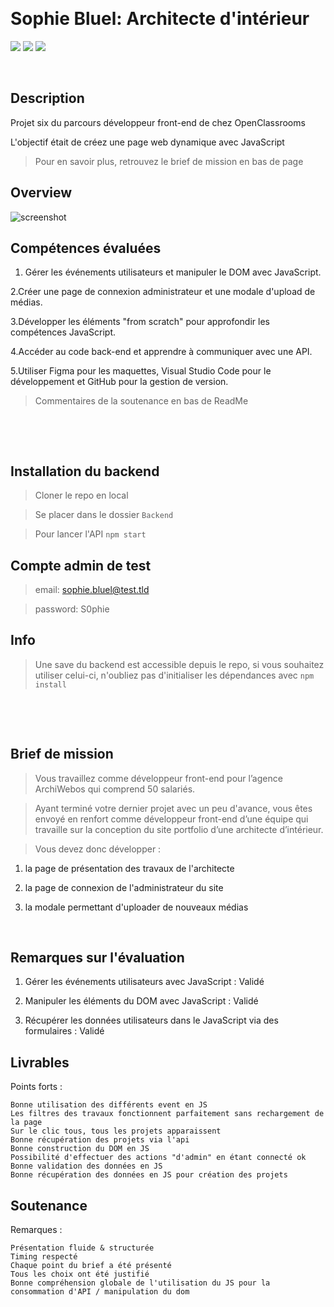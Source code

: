 &nbsp;
# Sophie Bluel: Architecte d'intérieur

![](https://img.shields.io/badge/JavaScript-F7DF1E?style=for-the-badge&logo=javascript&logoColor=black)
![](https://img.shields.io/badge/CSS3-1572B6?style=for-the-badge&logo=css3&logoColor=white)
![](https://img.shields.io/badge/HTML5-E34F26?style=for-the-badge&logo=html5&logoColor=white)

&nbsp;
&nbsp;

## Description

Projet six du parcours développeur front-end de chez OpenClassrooms

L'objectif était de créez une page web dynamique avec JavaScript 
> Pour en savoir plus, retrouvez le brief de mission en bas de page

## Overview

![screenshot](https://github.com/Mogavartn/portfolio-mo/blob/e06b77f13eeeba0076b1b108bf165e4f93def032/src/images/projects-sophiebuel.jpg)

## Compétences évaluées

1. Gérer les événements utilisateurs et manipuler le DOM avec JavaScript.

2.Créer une page de connexion administrateur et une modale d'upload de médias.

3.Développer les éléments "from scratch" pour approfondir les compétences JavaScript.

4.Accéder au code back-end et apprendre à communiquer avec une API.

5.Utiliser Figma pour les maquettes, Visual Studio Code pour le développement et GitHub pour la gestion de version.

> Commentaires de la soutenance en bas de ReadMe

&nbsp;

&nbsp;
## Installation du backend

> Cloner le repo en local

> Se placer dans le dossier ``Backend``

> Pour lancer l'API ``npm start``

## Compte admin de test

> email: sophie.bluel@test.tld

> password: S0phie 

## Info

> Une save du backend est accessible depuis le repo, si vous souhaitez utiliser celui-ci, n'oubliez pas d'initialiser les dépendances avec ``npm install``

&nbsp;

&nbsp;
## Brief de mission

> Vous travaillez comme développeur front-end pour l’agence ArchiWebos qui comprend 50 salariés. 

> Ayant terminé votre dernier projet avec un peu d'avance, vous êtes envoyé en renfort comme développeur front-end d’une équipe qui travaille sur la conception du site portfolio d’une architecte d’intérieur.

>  Vous devez donc développer : 

1. la page de présentation des travaux de l'architecte

2. la page de connexion de l'administrateur du site

3. la modale permettant d'uploader de nouveaux médias 

&nbsp;
&nbsp;

## Remarques sur l'évaluation
1. Gérer les événements utilisateurs avec JavaScript : Validé

2. Manipuler les éléments du DOM avec JavaScript : Validé

3. Récupérer les données utilisateurs dans le JavaScript via des formulaires : Validé

## Livrables

Points forts :

    Bonne utilisation des différents event en JS
    Les filtres des travaux fonctionnent parfaitement sans rechargement de la page
    Sur le clic tous, tous les projets apparaissent
    Bonne récupération des projets via l'api
    Bonne construction du DOM en JS
    Possibilité d'effectuer des actions "d'admin" en étant connecté ok
    Bonne validation des données en JS
    Bonne récupération des données en JS pour création des projets

## Soutenance


Remarques :

    Présentation fluide & structurée
    Timing respecté
    Chaque point du brief a été présenté
    Tous les choix ont été justifié
    Bonne compréhension globale de l'utilisation du JS pour la consommation d'API / manipulation du dom
